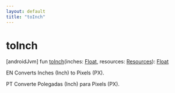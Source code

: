 ```yaml
---
layout: default
title: "toInch"
---
```


# toInch

[androidJvm]
fun [toInch](to-inch.md)(inches: [Float](https://kotlinlang.org/api/core/kotlin-stdlib/kotlin/-float/index.html), resources: [Resources](https://developer.android.com/reference/kotlin/android/content/res/Resources.html)): [Float](https://kotlinlang.org/api/core/kotlin-stdlib/kotlin/-float/index.html)

EN Converts Inches (Inch) to Pixels (PX).

PT Converte Polegadas (Inch) para Pixels (PX).